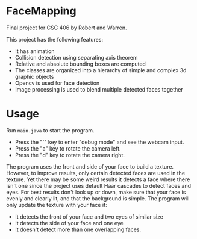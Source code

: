 # FaceMapping

Final project for CSC 406 by Robert and Warren.

This project has the following features:
+ It has animation
+ Collision detection using separating axis theorem
+ Relative and absolute bounding boxes are computed
+ The classes are organized into a hierarchy of simple and complex 3d graphic objects
+ Opencv is used for face detection
+ Image processing is used to blend multiple detected faces together

# Usage
Run `main.java` to start the program.

+ Press the "`" key to enter "debug mode" and see the webcam input.
+ Press the "a" key to rotate the camera left.
+ Press the "d" key to rotate the camera right.

The program uses the front and side of your face to build a texture. However,
to improve results, only certain detected faces are used in the texture. Yet
there may be some weird results it detects a face where there isn't one since
the project uses default Haar cascades to detect faces and eyes. For
best results don't look up or down, make sure that your face is evenly and
clearly lit, and that the background is simple. The program will only update the
texture with your face if:

+ It detects the front of your face and two eyes of similar size
+ It detects the side of your face and one eye
+ It doesn't detect more than one overlapping faces.
